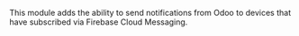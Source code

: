 This module adds the ability to send notifications from Odoo to devices
that have subscribed via Firebase Cloud Messaging.
